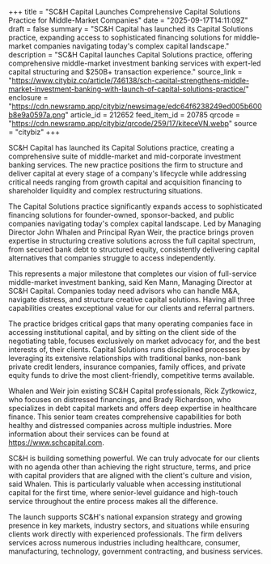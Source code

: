 +++
title = "SC&H Capital Launches Comprehensive Capital Solutions Practice for Middle-Market Companies"
date = "2025-09-17T14:11:09Z"
draft = false
summary = "SC&H Capital has launched its Capital Solutions practice, expanding access to sophisticated financing solutions for middle-market companies navigating today's complex capital landscape."
description = "SC&H Capital launches Capital Solutions practice, offering comprehensive middle-market investment banking services with expert-led capital structuring and $250B+ transaction experience."
source_link = "https://www.citybiz.co/article/746138/sch-capital-strengthens-middle-market-investment-banking-with-launch-of-capital-solutions-practice/"
enclosure = "https://cdn.newsramp.app/citybiz/newsimage/edc64f6238249ed005b600b8e9a0597a.png"
article_id = 212652
feed_item_id = 20785
qrcode = "https://cdn.newsramp.app/citybiz/qrcode/259/17/kiteceVN.webp"
source = "citybiz"
+++

<p>SC&H Capital has launched its Capital Solutions practice, creating a comprehensive suite of middle-market and mid-corporate investment banking services. The new practice positions the firm to structure and deliver capital at every stage of a company's lifecycle while addressing critical needs ranging from growth capital and acquisition financing to shareholder liquidity and complex restructuring situations.</p><p>The Capital Solutions practice significantly expands access to sophisticated financing solutions for founder-owned, sponsor-backed, and public companies navigating today's complex capital landscape. Led by Managing Director John Whalen and Principal Ryan Weir, the practice brings proven expertise in structuring creative solutions across the full capital spectrum, from secured bank debt to structured equity, consistently delivering capital alternatives that companies struggle to access independently.</p><p>This represents a major milestone that completes our vision of full-service middle-market investment banking, said Ken Mann, Managing Director at SC&H Capital. Companies today need advisors who can handle M&A, navigate distress, and structure creative capital solutions. Having all three capabilities creates exceptional value for our clients and referral partners.</p><p>The practice bridges critical gaps that many operating companies face in accessing institutional capital, and by sitting on the client side of the negotiating table, focuses exclusively on market advocacy for, and the best interests of, their clients. Capital Solutions runs disciplined processes by leveraging its extensive relationships with traditional banks, non-bank private credit lenders, insurance companies, family offices, and private equity funds to drive the most client-friendly, competitive terms available.</p><p>Whalen and Weir join existing SC&H Capital professionals, Rick Zytkowicz, who focuses on distressed financings, and Brady Richardson, who specializes in debt capital markets and offers deep expertise in healthcare finance. This senior team creates comprehensive capabilities for both healthy and distressed companies across multiple industries. More information about their services can be found at <a href="https://www.schcapital.com" rel="nofollow" target="_blank">https://www.schcapital.com</a>.</p><p>SC&H is building something powerful. We can truly advocate for our clients with no agenda other than achieving the right structure, terms, and price with capital providers that are aligned with the client's culture and vision, said Whalen. This is particularly valuable when accessing institutional capital for the first time, where senior-level guidance and high-touch service throughout the entire process makes all the difference.</p><p>The launch supports SC&H's national expansion strategy and growing presence in key markets, industry sectors, and situations while ensuring clients work directly with experienced professionals. The firm delivers services across numerous industries including healthcare, consumer, manufacturing, technology, government contracting, and business services.</p>